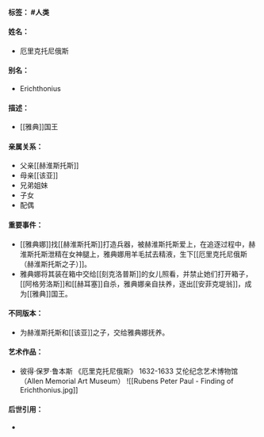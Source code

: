 #### 标签： #人类
#### 姓名：
- 厄里克托尼俄斯
#### 别名：
- Erichthonius
#### 描述：
- [[雅典]]国王
#### 亲属关系：
- 父亲[[赫淮斯托斯]]
- 母亲[[该亚]]
- 兄弟姐妹
- 子女
- 配偶
#### 重要事件：
- [[雅典娜]]找[[赫淮斯托斯]]打造兵器，被赫淮斯托斯爱上，在追逐过程中，赫淮斯托斯泄精在女神腿上，雅典娜用羊毛拭去精液，生下[[厄里克托尼俄斯（赫淮斯托斯之子）]]。
- 雅典娜将其装在箱中交给[[刻克洛普斯]]的女儿照看，并禁止她们打开箱子，[[阿格劳洛斯]]和[[赫耳塞]]自杀，雅典娜亲自扶养，逐出[[安菲克堤翁]]，成为[[雅典]]国王。
#### 不同版本：
- 为赫淮斯托斯和[[该亚]]之子，交给雅典娜抚养。
#### 艺术作品：
- 彼得·保罗·鲁本斯 《厄里克托尼俄斯》 1632-1633 艾伦纪念艺术博物馆（Allen Memorial Art Museum）
![[Rubens Peter Paul - Finding of Erichthonius.jpg]]
#### 后世引用：
- 